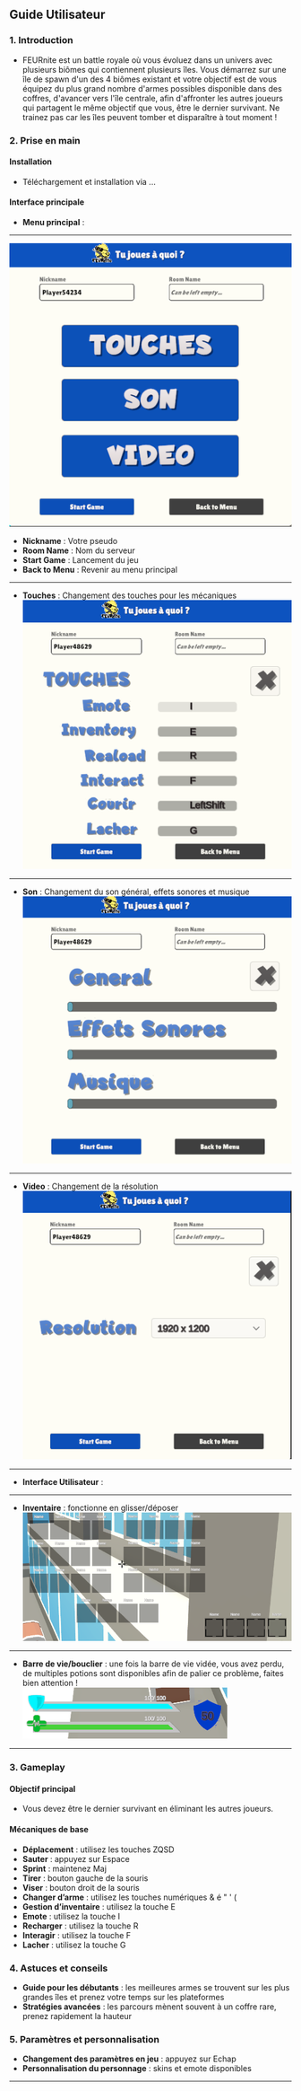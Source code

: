 ## **Guide Utilisateur**

### **1. Introduction**
- FEURnite est un battle royale où vous évoluez dans un univers avec plusieurs biômes qui contiennent plusieurs îles. Vous démarrez sur une île de spawn d'un des 4 biômes existant et votre objectif est de vous équipez du plus grand nombre d'armes possibles disponible dans des coffres, d'avancer vers l'île centrale, afin d'affronter les autres joueurs qui partagent le même objectif que vous, être le dernier survivant. Ne trainez pas car les îles peuvent tomber et disparaître à tout moment !

### **2. Prise en main**
#### Installation
- Téléchargement et installation via ...

#### Interface principale
- **Menu principal** : 

---

![alt text](img/menu.PNG)  
- **Nickname** : Votre pseudo   
- **Room Name** : Nom du serveur  
- **Start Game** : Lancement du jeu     
- **Back to Menu** : Revenir au menu principal      

---

- **Touches** : Changement des touches pour les mécaniques  
![alt text](img/touches.PNG)   

---

- **Son** : Changement du son général, effets sonores et musique  
![alt text](img/son.PNG)

---

- **Video** : Changement de la résolution   
![alt text](img/resolution.PNG)

---

- **Interface Utilisateur** :

---

- **Inventaire** : fonctionne en glisser/déposer  
![alt text](img/inventaire.PNG)

---

- **Barre de vie/bouclier** : une fois la barre de vie vidée, vous avez perdu, de multiples potions sont disponibles afin de palier ce problème, faites bien attention !  
![alt text](img/barre_de_vie.PNG)

---

### **3. Gameplay**
#### Objectif principal
- Vous devez être le dernier survivant en éliminant les autres joueurs.

#### Mécaniques de base
- **Déplacement** : utilisez les touches ZQSD 
- **Sauter** : appuyez sur Espace 
- **Sprint** : maintenez Maj
- **Tirer** : bouton gauche de la souris 
- **Viser** : bouton droit de la souris 
- **Changer d’arme** : utilisez les touches numériques & é " ' (    
- **Gestion d’inventaire** : utilisez la touche E   
- **Emote** : utilisez la touche I  
- **Recharger** : utilisez la touche R  
- **Interagir** : utilisez la touche F
- **Lacher** : utilisez la touche G 

### **4. Astuces et conseils**
- **Guide pour les débutants** : les meilleures armes se trouvent sur les plus grandes îles et prenez votre temps sur les plateformes    
- **Stratégies avancées** : les parcours mènent souvent à un coffre rare, prenez rapidement la hauteur  

### **5. Paramètres et personnalisation**
- **Changement des paramètres en jeu** : appuyez sur Echap  
- **Personnalisation du personnage** : skins et emote disponibles

---
